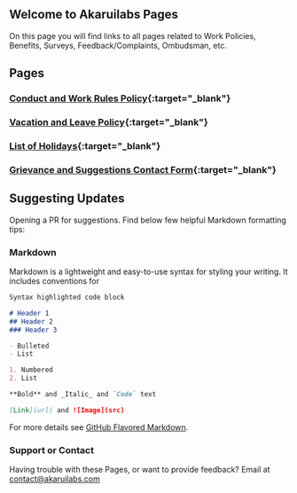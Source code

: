 ## Welcome to Akaruilabs Pages

On this page you will find links to all pages related to Work Policies, Benefits, Surveys, Feedback/Complaints, Ombudsman, etc.

## Pages
### [Conduct and Work Rules Policy](http://pages.akaruilabs.com/work-rules){:target="_blank"}
### [Vacation and Leave Policy](http://pages.akaruilabs.com/vacation){:target="_blank"}
### [List of Holidays](http://pages.akaruilabs.com/holidays){:target="_blank"}
### [Grievance and Suggestions Contact Form](https://docs.google.com/forms/d/e/1FAIpQLSe1kiJDX5qmFC3TPXI62tLwR4xAXP9rb5cPRHReHzmtWQV10A/viewform?usp=sf_link){:target="_blank"}

## Suggesting Updates

Opening a PR for suggestions. Find below few helpful Markdown formatting tips:

### Markdown

Markdown is a lightweight and easy-to-use syntax for styling your writing. It includes conventions for

```markdown
Syntax highlighted code block

# Header 1
## Header 2
### Header 3

- Bulleted
- List

1. Numbered
2. List

**Bold** and _Italic_ and `Code` text

[Link](url) and ![Image](src)
```

For more details see [GitHub Flavored Markdown](https://guides.github.com/features/mastering-markdown/).


### Support or Contact

Having trouble with these Pages, or want to provide feedback? Email at contact@akaruilabs.com 
